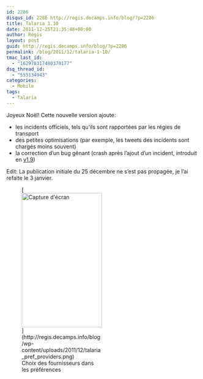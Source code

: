 ```yaml
---
id: 2286
disqus_id: 2286 http://regis.decamps.info/blog/?p=2286
title: Talaria 1.10
date: 2011-12-25T21:35:48+00:00
author: Régis
layout: post
guid: http://regis.decamps.info/blog/?p=2286
permalink: /blog/2011/12/talaria-1-10/
tmac_last_id:
  - "162978317480370177"
dsq_thread_id:
  - "555134943"
categories:
  - Mobile
tags:
  - Talaria
---
```

Joyeux Noël! Cette nouvelle version ajoute:

  * les incidents officiels, tels qu’ils sont rapportées par les régies de transport
  * des petites optimisations (par exemple, les tweets des incidents sont chargés moins souvent)
  * la correction d’un bug gênant (crash après l’ajout d’un incident, introduit en [v1.9](http://regis.decamps.info/blog/2011/12/talaria-1-9/ "Talaria v1.9"))

Edit: La publication initiale du 25 décembre ne s’est pas propagée, je l’ai refaite le 3 janvier.
  
<!--more-->


  
<figure id="attachment_2287" style="width: 210px" class="wp-caption alignleft">[<img src="http://regis.decamps.info/blog/wp-content/uploads/2011/12/talaria_pref_providers-210x350.png" alt="Capture d&#039;écran" title="talaria_pref_providers" width="210" height="350" class="size-medium wp-image-2287" srcset="http://regis.decamps.info/blog/wp-content/uploads/2011/12/talaria_pref_providers-210x350.png 210w, http://regis.decamps.info/blog/wp-content/uploads/2011/12/talaria_pref_providers.png 480w" sizes="(max-width: 210px) 100vw, 210px" />](http://regis.decamps.info/blog/wp-content/uploads/2011/12/talaria_pref_providers.png)<figcaption class="wp-caption-text">Choix des fournisseurs dans les préférences</figcaption></figure>
